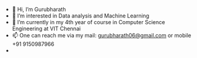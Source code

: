 - 👋 Hi, I’m Gurubharath
- 👀 I’m interested in Data analysis and Machine Learning
- 🌱 I’m currently in my 4th year of course in Computer Science Engineering at VIT Chennai
- 📫 One can reach me via my mail: gurubharath06@gmail.com or mobile +91 9150987966
- <!---💞️ I’m looking to collaborate on--->

<!---
gurubharath06/gurubharath06 is a ✨ special ✨ repository because its `README.md` (this file) appears on your GitHub profile.
You can click the Preview link to take a look at your changes.
--->
